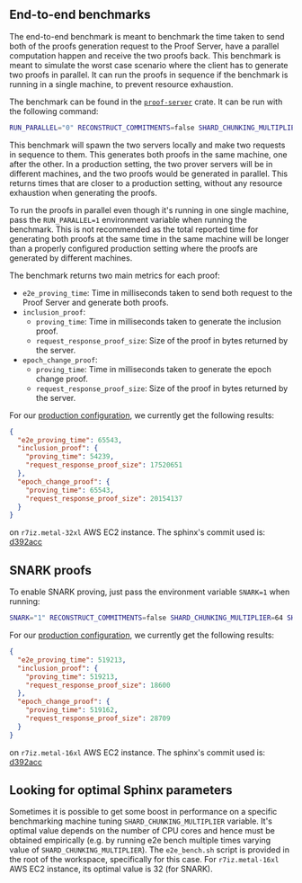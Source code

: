 ## End-to-end benchmarks

The end-to-end benchmark is meant to benchmark the time taken to send both of the proofs generation request to the Proof
Server, have a parallel computation happen and receive the two proofs back. This benchmark is meant to simulate the
worst case scenario where the client has to generate two proofs in parallel. It can run the proofs in sequence if the
benchmark is running in a single machine, to prevent resource exhaustion.

The benchmark can be found in
the [
`proof-server`](https://github.com/argumentcomputer/zk-light-clients/blob/dev/aptos/proof-server/benches/proof_server.rs)
crate. It can be run with the following command:

```bash
RUN_PARALLEL="0" RECONSTRUCT_COMMITMENTS=false SHARD_CHUNKING_MULTIPLIER=1 SHARD_SIZE=1048576 SHARD_BATCH_SIZE=0 RUSTFLAGS="-C target-cpu=native --cfg tokio_unstable -C opt-level=3" PRIMARY_ADDR="127.0.0.1:8080" SECONDARY_ADDR="127.0.0.1:8081" cargo bench --bench proof_server
```

This benchmark will spawn the two servers locally and make two requests in sequence to them. This generates both proofs
in the same machine, one after the other. In a production setting, the two prover servers will be in different machines,
and the two proofs would be generated in parallel. This returns times that are closer to a production setting, without
any resource exhaustion when generating the proofs.

To run the proofs in parallel even though it's running in one single machine, pass the `RUN_PARALLEL=1` environment
variable
when running the benchmark. This is not recommended as the total reported time for generating both proofs at the same
time
in the same machine will be longer than a properly configured production setting where the proofs are generated by
different
machines.

The benchmark returns two main metrics for each proof:

- `e2e_proving_time`: Time in milliseconds taken to send both request to the Proof Server and generate both proofs.
- `inclusion_proof`:
    - `proving_time`: Time in milliseconds taken to generate the inclusion proof.
    - `request_response_proof_size`: Size of the proof in bytes returned by the server.
- `epoch_change_proof`:
    - `proving_time`: Time in milliseconds taken to generate the epoch change proof.
    - `request_response_proof_size`: Size of the proof in bytes returned by the server.

For our [production configuration](../run/overview.md), we currently get the following results:

```json
{
  "e2e_proving_time": 65543,
  "inclusion_proof": {
    "proving_time": 54239,
    "request_response_proof_size": 17520651
  },
  "epoch_change_proof": {
    "proving_time": 65543,
    "request_response_proof_size": 20154137
  }
} 
```

on `r7iz.metal-32xl` AWS EC2 instance. The sphinx's commit used
is: [d392acc](https://github.com/argumentcomputer/sphinx/commit/d392acca56fbaa0e4dd0b73cfab0414b4e321348)

## SNARK proofs

To enable SNARK proving, just pass the environment variable `SNARK=1` when running:

```bash
SNARK="1" RECONSTRUCT_COMMITMENTS=false SHARD_CHUNKING_MULTIPLIER=64 SHARD_SIZE=4194304 SHARD_BATCH_SIZE=0 RUSTFLAGS="-C target-cpu=native --cfg tokio_unstable -C opt-level=3" PRIMARY_ADDR="127.0.0.1:8080" SECONDARY_ADDR="127.0.0.1:8081" cargo bench --bench proof_server
```

For our [production configuration](../run/overview.md), we currently get the following results:

```json
{
  "e2e_proving_time": 519213,
  "inclusion_proof": {
    "proving_time": 519213,
    "request_response_proof_size": 18600
  },
  "epoch_change_proof": {
    "proving_time": 519162,
    "request_response_proof_size": 28709
  }
} 
```

on `r7iz.metal-16xl` AWS EC2 instance. The sphinx's commit used
is: [d392acc](https://github.com/argumentcomputer/sphinx/commit/d392acca56fbaa0e4dd0b73cfab0414b4e321348)

## Looking for optimal Sphinx parameters

Sometimes it is possible to get some boost in performance on a specific benchmarking machine tuning
`SHARD_CHUNKING_MULTIPLIER` variable. It's optimal value depends on the number of CPU cores
and hence must be obtained empirically (e.g. by running e2e bench multiple times varying value of
`SHARD_CHUNKING_MULTIPLIER`). The `e2e_bench.sh` script is provided in the root of the workspace, specifically
for this case. For `r7iz.metal-16xl` AWS EC2 instance, its optimal value is 32 (for SNARK).
